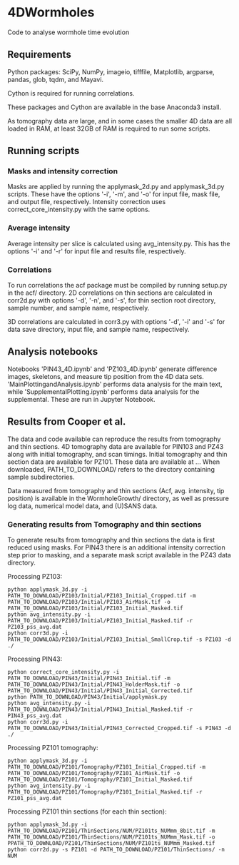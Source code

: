 # 4DWormholes
Code to analyse wormhole time evolution

## Requirements
Python packages:
SciPy,
NumPy,
imageio,
tifffile,
Matplotlib,
argparse,
pandas,
glob,
tqdm,
and Mayavi.

Cython is required for running correlations.

These packages and Cython are available in the base Anaconda3 install.

As tomography data are large, and in some cases the smaller 4D data are all loaded in RAM, at least 32GB of RAM is required to run some scripts.

## Running scripts

### Masks and intensity correction
Masks are applied by running the applymask_2d.py and applymask_3d.py scripts. These have the options '-i', '-m', and '-o' for input file, mask file, and output file, respectively. Intensity correction uses correct_core_intensity.py with the same options.

### Average intensity
Average intensity per slice is calculated using avg_intensity.py. This has the options '-i' and '-r' for input file and results file, respectively.

### Correlations
To run correlations the acf package must be compiled by running setup.py in the acf/ directory. 2D correlations on thin sections are calculated in corr2d.py with options '-d', '-n', and '-s', for thin section root directory, sample number, and sample name, respectively.

3D correlations are calculated in corr3.py with options '-d', '-i' and '-s' for data save directory, input file, and sample name, respectively.

## Analysis notebooks
Notebooks 'PIN43_4D.ipynb' and 'PZ103_4D.ipynb' generate difference images, skeletons, and measure tip position from the 4D data sets. 'MainPlottingandAnalysis.ipynb' performs data analysis for the main text, while 'SupplementalPlotting.ipynb' performs data analysis for the supplemental. These are run in Jupyter Notebook.

## Results from Cooper et al.
The data and code available can reproduce the results from tomography and thin sections. 4D tomography data are available for PIN103 and PZ43 along with initial tomography, and scan timings. Initial tomography and thin section data are available for PZ101. These data are available at ... When downloaded, PATH_TO_DOWNLOAD/ refers to the directory containing sample subdirectories.

Data measured from tomography and thin sections (Acf, avg. intensity, tip position) is available in the WormholeGrowth/ directory, as well as pressure log data, numerical model data, and (U)SANS data.

### Generating results from Tomography and thin sections
To generate results from tomography and thin sections the data is first reduced using masks. For PIN43 there is an additional intensity correction step prior to masking, and a separate mask script available in the PZ43 data directory.

Processing PZ103:
```
python applymask_3d.py -i PATH_TO_DOWNLOAD/PZ103/Initial/PZ103_Initial_Cropped.tif -m PATH_TO_DOWNLOAD/PZ103/Initial/PZ103_AirMask.tif -o PATH_TO_DOWNLOAD/PZ103/Initial/PZ103_Initial_Masked.tif
python avg_intensity.py -i PATH_TO_DOWNLOAD/PZ103/Initial/PZ103_Initial_Masked.tif -r PZ103_pss_avg.dat
python corr3d.py -i PATH_TO_DOWNLOAD/PZ103/Initial/PZ103_Initial_SmallCrop.tif -s PZ103 -d ./
```

Processing PIN43:
```
python correct_core_intensity.py -i PATH_TO_DOWNLOAD/PIN43/Initial/PIN43_Initial.tif -m PATH_TO_DOWNLOAD/PIN43/Initial/PIN43_HolderMask.tif -o PATH_TO_DOWNLOAD/PIN43/Initial/PIN43_Initial_Corrected.tif
python PATH_TO_DOWNLOAD/PIN43/Initial/applymask.py
python avg_intensity.py -i PATH_TO_DOWNLOAD/PIN43/Initial/PIN43_Initial_Masked.tif -r PIN43_pss_avg.dat
python corr3d.py -i PATH_TO_DOWNLOAD/PIN43/Initial/PIN43_Corrected_Cropped.tif -s PIN43 -d ./
```

Processing PZ101 tomography:
```
python applymask_3d.py -i PATH_TO_DOWNLOAD/PZ101/Tomography/PZ101_Initial_Cropped.tif -m PATH_TO_DOWNLOAD/PZ101/Tomography/PZ101_AirMask.tif -o PATH_TO_DOWNLOAD/PZ101/Tomography/PZ101_Initial_Masked.tif
python avg_intensity.py -i PATH_TO_DOWNLOAD/PZ101/Tomography/PZ101_Initial_Masked.tif -r PZ101_pss_avg.dat
```

Processing PZ101 thin sections (for each thin section):
```
python applymask_3d.py -i PATH_TO_DOWNLOAD/PZ101/ThinSections/NUM/PZ101ts_NUMmm_8bit.tif -m PATH_TO_DOWNLOAD/PZ101/ThinSections/NUM/PZ101ts_NUMmm_Mask.tif -o PPATH_TO_DOWNLOAD/PZ101/ThinSections/NUM/PZ101ts_NUMmm_Masked.tif
python corr2d.py -s PZ101 -d PATH_TO_DOWNLOAD/PZ101/ThinSections/ -n NUM
```
